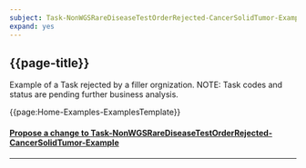 ```yaml
---
subject: Task-NonWGSRareDiseaseTestOrderRejected-CancerSolidTumor-Example
expand: yes
---
```



## {{page-title}}

Example of a Task rejected by a filler orgnization. NOTE: Task codes and status are pending further business analysis.

{{page:Home-Examples-ExamplesTemplate}}


<div id="Feedback" class="tabcontent">
<h4><a href='https://simplifier.net/NHS-Digital-FHIR-Genomics-Implementation-Guide/Task-NonWGSRareDiseaseTestOrderRejected-CancerSolidTumor-Example/~issues?level=Filee' target="_blank">Propose a change to Task-NonWGSRareDiseaseTestOrderRejected-CancerSolidTumor-Example</a></h4>
</div>

---